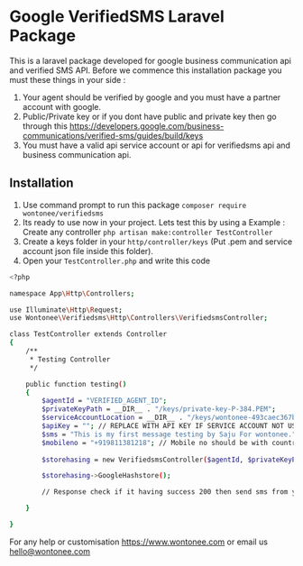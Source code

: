 # Google VerifiedSMS Laravel Package
 This is a laravel package developed for google business communication api and verified SMS API. Before we commence this installation package you must these things in your side :
 
 1. Your agent should be verified by google and you must have a partner account with google.
 2. Public/Private key or if you dont have public and private key then go through this <https://developers.google.com/business-communications/verified-sms/guides/build/keys>
 3. You must have a valid api service account or api for verifiedsms api and business communication api.
 
 ## Installation
 
1. Use command prompt to run this package `composer require wontonee/verifiedsms`
2. Its ready to use now in your project. Lets test this by using a Example : Create any controller `php artisan make:controller TestController`
3. Create a keys folder in your `http/controller/keys` (Put .pem and service account json file inside this folder).
4. Open your `TestController.php` and write this code
```sh
<?php

namespace App\Http\Controllers;

use Illuminate\Http\Request;
use Wontonee\Verifiedsms\Http\Controllers\VerifiedsmsController;

class TestController extends Controller
{
    /**
     * Testing Controller
     */

    public function testing()
    {
        $agentId = "VERIFIED_AGENT_ID";
        $privateKeyPath = __DIR__ . "/keys/private-key-P-384.PEM"; 
        $serviceAccountLocation = __DIR__ . "/keys/wontonee-493caec367b7.json"; //REPLACE WITH YOUR SERVICE ACCOUNT JSON
        $apiKey = ""; // REPLACE WITH API KEY IF SERVICE ACCOUNT NOT USING
        $sms = "This is my first message testing by Saju For wontonee.";
        $mobileno = "+919811381218"; // Mobile no should be with countrycode and mobile no
        
        $storehasing = new VerifiedsmsController($agentId, $privateKeyPath, $serviceAccountLocation, $apiKey, $sms,$mobileno);

        $storehasing->GoogleHashstore();

        // Response check if it having success 200 then send sms from your gateway

    }

}

```

For any help or customisation  <https://www.wontonee.com> or email us <hello@wontonee.com> 

